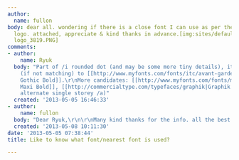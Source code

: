 ```yaml
---
author:
  name: fullon
body: dear all. wondering if there is a close font I can use as per the billboard
  logo. attached, appreciate & kind thanks in advance.[img:sites/default/files/old-images/billboard
  logo_3819.PNG]
comments:
- author:
    name: Ryuk
  body: "Part of /i rounded dot (and may be some more tiny details), it is very close
    (if not matching) to [[http://www.myfonts.com/fonts/itc/avant-garde-gothic|Avant-Garde
    Gothic Bold]].\r\nMore candidates: [[http://www.myfonts.com/fonts/mti/atfutura-maxi|Futura
    Maxi Bold]], [[http://commercialtype.com/typefaces/graphik|Graphik Black]] (using
    alternate single storey /a)"
  created: '2013-05-05 16:46:33'
- author:
    name: fullon
  body: "Dear Ryuk,\r\n\r\nMany kind thanks for the info. all the best.\r\n\r\n"
  created: '2013-05-08 10:11:30'
date: '2013-05-05 07:38:44'
title: Like to know what font/nearest font is used?

---
```

